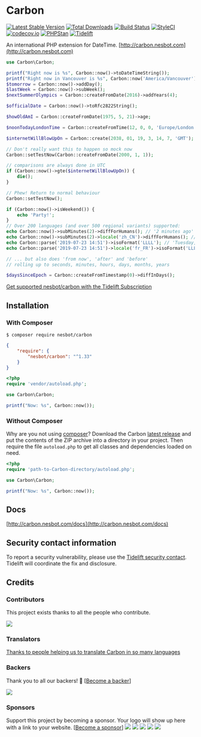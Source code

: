 # Carbon

[![Latest Stable Version](https://img.shields.io/packagist/v/nesbot/carbon.svg?style=flat-square)](https://packagist.org/packages/nesbot/carbon)
[![Total Downloads](https://img.shields.io/packagist/dt/nesbot/carbon.svg?style=flat-square)](https://packagist.org/packages/nesbot/carbon)
[![Build Status](https://img.shields.io/travis/briannesbitt/Carbon/master.svg?style=flat-square)](https://travis-ci.org/briannesbitt/Carbon)
[![StyleCI](https://styleci.io/repos/5724990/shield?style=flat-square)](https://styleci.io/repos/5724990)
[![codecov.io](https://img.shields.io/codecov/c/github/briannesbitt/Carbon.svg?style=flat-square)](https://codecov.io/github/briannesbitt/Carbon?branch=master)
[![PHPStan](https://img.shields.io/badge/PHPStan-enabled-44CC11.svg?longCache=true&style=flat-square)](https://github.com/phpstan/phpstan)
[![Tidelift](https://tidelift.com/badges/github/briannesbitt/Carbon)](https://tidelift.com/subscription/pkg/packagist-nesbot-carbon?utm_source=packagist-nesbot-carbon&utm_medium=referral&utm_campaign=readme)

An international PHP extension for DateTime. [http://carbon.nesbot.com](http://carbon.nesbot.com)

```php
use Carbon\Carbon;

printf("Right now is %s", Carbon::now()->toDateTimeString());
printf("Right now in Vancouver is %s", Carbon::now('America/Vancouver'));  //implicit __toString()
$tomorrow = Carbon::now()->addDay();
$lastWeek = Carbon::now()->subWeek();
$nextSummerOlympics = Carbon::createFromDate(2016)->addYears(4);

$officialDate = Carbon::now()->toRfc2822String();

$howOldAmI = Carbon::createFromDate(1975, 5, 21)->age;

$noonTodayLondonTime = Carbon::createFromTime(12, 0, 0, 'Europe/London');

$internetWillBlowUpOn = Carbon::create(2038, 01, 19, 3, 14, 7, 'GMT');

// Don't really want this to happen so mock now
Carbon::setTestNow(Carbon::createFromDate(2000, 1, 1));

// comparisons are always done in UTC
if (Carbon::now()->gte($internetWillBlowUpOn)) {
    die();
}

// Phew! Return to normal behaviour
Carbon::setTestNow();

if (Carbon::now()->isWeekend()) {
    echo 'Party!';
}
// Over 200 languages (and over 500 regional variants) supported:
echo Carbon::now()->subMinutes(2)->diffForHumans(); // '2 minutes ago'
echo Carbon::now()->subMinutes(2)->locale('zh_CN')->diffForHumans(); // '2分钟前'
echo Carbon::parse('2019-07-23 14:51')->isoFormat('LLLL'); // 'Tuesday, July 23, 2019 2:51 PM'
echo Carbon::parse('2019-07-23 14:51')->locale('fr_FR')->isoFormat('LLLL'); // 'mardi 23 juillet 2019 14:51'

// ... but also does 'from now', 'after' and 'before'
// rolling up to seconds, minutes, hours, days, months, years

$daysSinceEpoch = Carbon::createFromTimestamp(0)->diffInDays();
```

[Get supported nesbot/carbon with the Tidelift Subscription](https://tidelift.com/subscription/pkg/packagist-nesbot-carbon?utm_source=packagist-nesbot-carbon&utm_medium=referral&utm_campaign=readme)

## Installation

### With Composer

```
$ composer require nesbot/carbon
```

```json
{
    "require": {
        "nesbot/carbon": "^1.33"
    }
}
```

```php
<?php
require 'vendor/autoload.php';

use Carbon\Carbon;

printf("Now: %s", Carbon::now());
```

<a name="install-nocomposer"/>

### Without Composer

Why are you not using [composer](http://getcomposer.org/)? Download the Carbon [latest release](https://github.com/briannesbitt/Carbon/releases) and put the contents of the ZIP archive into a directory in your project. Then require the file `autoload.php` to get all classes and dependencies loaded on need.

```php
<?php
require 'path-to-Carbon-directory/autoload.php';

use Carbon\Carbon;

printf("Now: %s", Carbon::now());
```

## Docs

[http://carbon.nesbot.com/docs](http://carbon.nesbot.com/docs)

## Security contact information

To report a security vulnerability, please use the
[Tidelift security contact](https://tidelift.com/security).
Tidelift will coordinate the fix and disclosure.

## Credits

### Contributors

This project exists thanks to all the people who contribute. 

<img src="https://opencollective.com/Carbon/contributors.svg?width=890&button=false" />

### Translators

[Thanks to people helping us to translate Carbon in so many languages](https://carbon.nesbot.com/contribute/translators/)

### Backers

Thank you to all our backers! 🙏 [[Become a backer](https://opencollective.com/Carbon#backer)]

<a href="https://opencollective.com/Carbon#backers" target="_blank"><img src="https://opencollective.com/Carbon/backers.svg?width=890"></a>

### Sponsors

Support this project by becoming a sponsor. Your logo will show up here with a link to your website. [[Become a sponsor](https://opencollective.com/Carbon#sponsor)]
<a href="https://opencollective.com/Carbon/sponsor/0/website" target="_blank"><img src="https://opencollective.com/Carbon/sponsor/0/avatar.svg?u1"></a>
<a href="https://opencollective.com/Carbon/sponsor/1/website" target="_blank"><img src="https://opencollective.com/Carbon/sponsor/1/avatar.svg?u1"></a>
<a href="https://opencollective.com/Carbon/sponsor/2/website" target="_blank"><img src="https://opencollective.com/Carbon/sponsor/2/avatar.svg?u1"></a>
<a href="https://opencollective.com/Carbon/sponsor/3/website" target="_blank"><img src="https://opencollective.com/Carbon/sponsor/3/avatar.svg?u1"></a>
<a href="https://opencollective.com/Carbon/sponsor/4/website" target="_blank"><img src="https://opencollective.com/Carbon/sponsor/4/avatar.svg?u1"></a>
